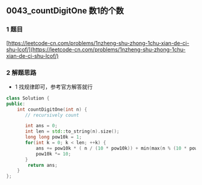## 0043_countDigitOne 数1的个数

### 1 题目
[https://leetcode-cn.com/problems/1nzheng-shu-zhong-1chu-xian-de-ci-shu-lcof/](https://leetcode-cn.com/problems/1nzheng-shu-zhong-1chu-xian-de-ci-shu-lcof/)

### 2 解题思路
- 1 找规律即可，参考官方解答就行

```cpp
class Solution {
public:
    int countDigitOne(int n) {
       // recursively count

       int ans = 0;
       int len = std::to_string(n).size();
       long long pow10k = 1;
       for(int k = 0; k < len; ++k) {
           ans += pow10k * ( n / (10 * pow10k)) + min(max(n % (10 * pow10k) - pow10k + 1, 0LL), pow10k);
           pow10k *= 10;
       }
        return ans;
    }
};
```
